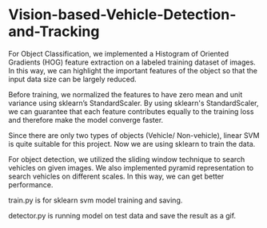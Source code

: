 # Vision-based-Vehicle-Detection-and-Tracking

For Object Classification, we implemented a Histogram of Oriented Gradients (HOG) feature extraction on a labeled training dataset of images. In this way, we can highlight the important features of the object so that the input data size can be largely reduced. 

Before training, we normalized the features to have zero mean and unit variance using sklearn’s StandardScaler. By using sklearn's StandardScaler, we can guarantee that each feature contributes equally to the training loss and therefore make the model converge faster.

Since there are only two types of objects (Vehicle/ Non-vehicle), linear SVM is quite suitable for this project. Now we are using sklearn to train the data.

For object detection, we utilized the sliding window technique to search vehicles on given images. We also implemented pyramid representation to search vehicles on different scales. In this way, we can get better performance.

train.py is for sklearn svm model training and saving.

detector.py is running model on test data and save the result as a gif.
